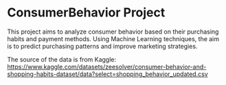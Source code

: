 # ConsumerBehavior Project

This project aims to analyze consumer behavior based on their purchasing habits and payment methods. Using Machine Learning techniques, the aim is to predict purchasing patterns and improve marketing strategies.


The source of the data is from Kaggle: https://www.kaggle.com/datasets/zeesolver/consumer-behavior-and-shopping-habits-dataset/data?select=shopping_behavior_updated.csv

